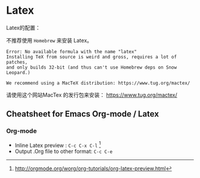 # Latex

Latex的配置：

不推荐使用 `Homebrew` 来安装 Latex。

    Error: No available formula with the name "latex"
    Installing TeX from source is weird and gross, requires a lot of patches,
    and only builds 32-bit (and thus can't use Homebrew deps on Snow Leopard.)

    We recommend using a MacTeX distribution: https://www.tug.org/mactex/
    
请使用这个网站MacTex 的发行包来安装：
<https://www.tug.org/mactex/>

## Cheatsheet for Emacs Org-mode / Latex 

### Org-mode

- Inline Latex preview : `C-c C-x C-l` [^1]
- Output .Org file to other format: `C-c C-e`

[^1]:http://orgmode.org/worg/org-tutorials/org-latex-preview.html 

